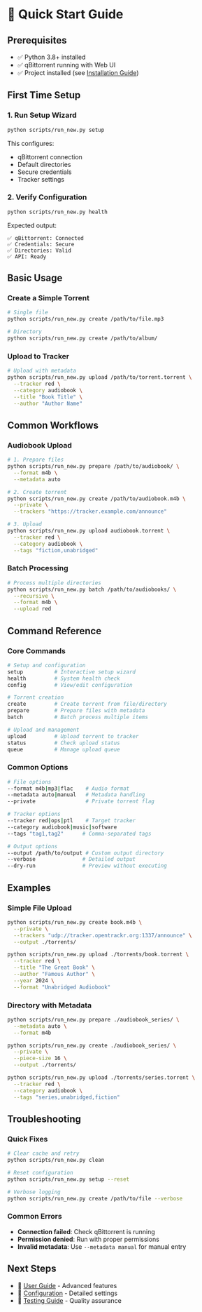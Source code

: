 # 🚀 Quick Start Guide

## Prerequisites

- ✅ Python 3.8+ installed
- ✅ qBittorrent running with Web UI
- ✅ Project installed (see [Installation Guide](INSTALLATION.md))

## First Time Setup

### 1. Run Setup Wizard
```bash
python scripts/run_new.py setup
```

This configures:
- qBittorrent connection
- Default directories
- Secure credentials
- Tracker settings

### 2. Verify Configuration
```bash
python scripts/run_new.py health
```

Expected output:
```
✅ qBittorrent: Connected
✅ Credentials: Secure
✅ Directories: Valid
✅ API: Ready
```

## Basic Usage

### Create a Simple Torrent

```bash
# Single file
python scripts/run_new.py create /path/to/file.mp3

# Directory
python scripts/run_new.py create /path/to/album/
```

### Upload to Tracker

```bash
# Upload with metadata
python scripts/run_new.py upload /path/to/torrent.torrent \
  --tracker red \
  --category audiobook \
  --title "Book Title" \
  --author "Author Name"
```

## Common Workflows

### Audiobook Upload
```bash
# 1. Prepare files
python scripts/run_new.py prepare /path/to/audiobook/ \
  --format m4b \
  --metadata auto

# 2. Create torrent
python scripts/run_new.py create /path/to/audiobook.m4b \
  --private \
  --trackers "https://tracker.example.com/announce"

# 3. Upload
python scripts/run_new.py upload audiobook.torrent \
  --tracker red \
  --category audiobook \
  --tags "fiction,unabridged"
```

### Batch Processing
```bash
# Process multiple directories
python scripts/run_new.py batch /path/to/audiobooks/ \
  --recursive \
  --format m4b \
  --upload red
```

## Command Reference

### Core Commands
```bash
# Setup and configuration
setup          # Interactive setup wizard
health         # System health check
config         # View/edit configuration

# Torrent creation
create         # Create torrent from file/directory
prepare        # Prepare files with metadata
batch          # Batch process multiple items

# Upload and management
upload         # Upload torrent to tracker
status         # Check upload status
queue          # Manage upload queue
```

### Common Options
```bash
# File options
--format m4b|mp3|flac    # Audio format
--metadata auto|manual   # Metadata handling
--private                # Private torrent flag

# Tracker options
--tracker red|ops|ptl    # Target tracker
--category audiobook|music|software
--tags "tag1,tag2"      # Comma-separated tags

# Output options
--output /path/to/output # Custom output directory
--verbose               # Detailed output
--dry-run               # Preview without executing
```

## Examples

### Simple File Upload
```bash
python scripts/run_new.py create book.m4b \
  --private \
  --trackers "udp://tracker.opentrackr.org:1337/announce" \
  --output ./torrents/

python scripts/run_new.py upload ./torrents/book.torrent \
  --tracker red \
  --title "The Great Book" \
  --author "Famous Author" \
  --year 2024 \
  --format "Unabridged Audiobook"
```

### Directory with Metadata
```bash
python scripts/run_new.py prepare ./audiobook_series/ \
  --metadata auto \
  --format m4b

python scripts/run_new.py create ./audiobook_series/ \
  --private \
  --piece-size 16 \
  --output ./torrents/

python scripts/run_new.py upload ./torrents/series.torrent \
  --tracker red \
  --category audiobook \
  --tags "series,unabridged,fiction"
```

## Troubleshooting

### Quick Fixes
```bash
# Clear cache and retry
python scripts/run_new.py clean

# Reset configuration
python scripts/run_new.py setup --reset

# Verbose logging
python scripts/run_new.py create /path/to/file --verbose
```

### Common Errors
- **Connection failed**: Check qBittorrent is running
- **Permission denied**: Run with proper permissions
- **Invalid metadata**: Use `--metadata manual` for manual entry

## Next Steps

- 📖 [User Guide](USER_GUIDE.md) - Advanced features
- 🔧 [Configuration](CONFIGURATION.md) - Detailed settings
- 🧪 [Testing Guide](TESTING_GUIDE.md) - Quality assurance
